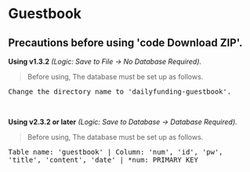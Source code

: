 # Guestbook

## Precautions before using 'code Download ZIP'.
<div>
    <p><b>Using v1.3.2</b><i> (Logic: Save to File -> No Database Required).</i></p>
    <blockquote>Before using, The database must be set up as follows.</blockquote>
    <p>
        <TT>Change the directory name to 'dailyfunding-guestbook'.</TT>
    </p>
</div><br>
<div>
    <p><b>Using v2.3.2 or later</b><i> (Logic: Save to Database -> Database Required).</i></p>
    <blockquote>Before using, The database must be set up as follows.</blockquote>
    <p>
        <TT>Table name: 'guestbook' | Column: 'num', 'id', 'pw', 'title', 'content', 'date' | *num: PRIMARY KEY</TT>
    </p>
</div>
